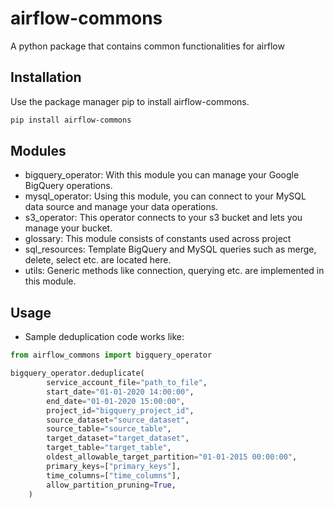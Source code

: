 # airflow-commons
A python package that contains common functionalities for airflow

## Installation
Use the package manager pip to install airflow-commons.
```bash
pip install airflow-commons
```
## Modules
* bigquery_operator: With this module you can manage your Google BigQuery operations.
* mysql_operator: Using this module, you can connect to your MySQL data source and manage your data operations.
* s3_operator: This operator connects to your s3 bucket and lets you manage your bucket.
* glossary: This module consists of constants used across project
* sql_resources: Template BigQuery and MySQL queries such as merge, delete, select etc. are located here.
* utils: Generic methods like connection, querying etc. are implemented in this module.

## Usage
* Sample deduplication code works like:
```python
from airflow_commons import bigquery_operator

bigquery_operator.deduplicate(
        service_account_file="path_to_file",
        start_date="01-01-2020 14:00:00",
        end_date="01-01-2020 15:00:00",
        project_id="bigquery_project_id",
        source_dataset="source_dataset",
        source_table="source_table",
        target_dataset="target_dataset",
        target_table="target_table",
        oldest_allowable_target_partition="01-01-2015 00:00:00",
        primary_keys=["primary_keys"],
        time_columns=["time_columns"],
        allow_partition_pruning=True,
    )
```
